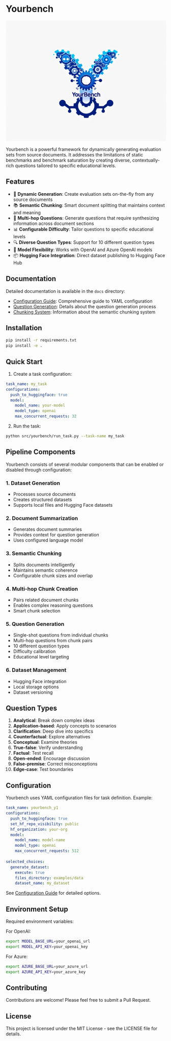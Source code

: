 # Yourbench

![Yourbench Logo](static/images/yourbench.jpg)

Yourbench is a powerful framework for dynamically generating evaluation sets from source documents. It addresses the limitations of static benchmarks and benchmark saturation by creating diverse, contextually-rich questions tailored to specific educational levels.

## Features

- 🔄 **Dynamic Generation**: Create evaluation sets on-the-fly from any source documents
- 📚 **Semantic Chunking**: Smart document splitting that maintains context and meaning
- 🤔 **Multi-hop Questions**: Generate questions that require synthesizing information across document sections
- 📊 **Configurable Difficulty**: Tailor questions to specific educational levels
- 🔍 **Diverse Question Types**: Support for 10 different question types
- 🤖 **Model Flexibility**: Works with OpenAI and Azure OpenAI models
- 📦 **Hugging Face Integration**: Direct dataset publishing to Hugging Face Hub

## Documentation

Detailed documentation is available in the `docs` directory:

- [Configuration Guide](docs/configuration.md): Comprehensive guide to YAML configuration
- [Question Generation](docs/question_generation.md): Details about the question generation process
- [Chunking System](docs/chunking.md): Information about the semantic chunking system

## Installation

```bash
pip install -r requirements.txt
pip install -e .
```

## Quick Start

1. Create a task configuration:
```yaml
task_name: my_task
configurations:
  push_to_huggingface: true
  model:
    model_name: your-model
    model_type: openai
    max_concurrent_requests: 32
```

2. Run the task:
```bash
python src/yourbench/run_task.py --task-name my_task
```

## Pipeline Components

Yourbench consists of several modular components that can be enabled or disabled through configuration:

### 1. Dataset Generation
- Processes source documents
- Creates structured datasets
- Supports local files and Hugging Face datasets

### 2. Document Summarization
- Generates document summaries
- Provides context for question generation
- Uses configured language model

### 3. Semantic Chunking
- Splits documents intelligently
- Maintains semantic coherence
- Configurable chunk sizes and overlap

### 4. Multi-hop Chunk Creation
- Pairs related document chunks
- Enables complex reasoning questions
- Smart chunk selection

### 5. Question Generation
- Single-shot questions from individual chunks
- Multi-hop questions from chunk pairs
- 10 different question types
- Difficulty calibration
- Educational level targeting

### 6. Dataset Management
- Hugging Face integration
- Local storage options
- Dataset versioning

## Question Types

1. **Analytical**: Break down complex ideas
2. **Application-based**: Apply concepts to scenarios
3. **Clarification**: Deep dive into specifics
4. **Counterfactual**: Explore alternatives
5. **Conceptual**: Examine theories
6. **True-false**: Verify understanding
7. **Factual**: Test recall
8. **Open-ended**: Encourage discussion
9. **False-premise**: Correct misconceptions
10. **Edge-case**: Test boundaries

## Configuration

Yourbench uses YAML configuration files for task definition. Example:

```yaml
task_name: yourbench_y1
configurations:
  push_to_huggingface: true
  set_hf_repo_visibility: public
  hf_organization: your-org
  model:
    model_name: model-name
    model_type: openai
    max_concurrent_requests: 512

selected_choices:
  generate_dataset:
    execute: true
    files_directory: examples/data
    dataset_name: my_dataset
```

See [Configuration Guide](docs/configuration.md) for detailed options.

## Environment Setup

Required environment variables:

For OpenAI:
```bash
export MODEL_BASE_URL=your_openai_url
export MODEL_API_KEY=your_openai_key
```

For Azure:
```bash
export AZURE_BASE_URL=your_azure_url
export AZURE_API_KEY=your_azure_key
```

## Contributing

Contributions are welcome! Please feel free to submit a Pull Request.

## License

This project is licensed under the MIT License - see the LICENSE file for details.

